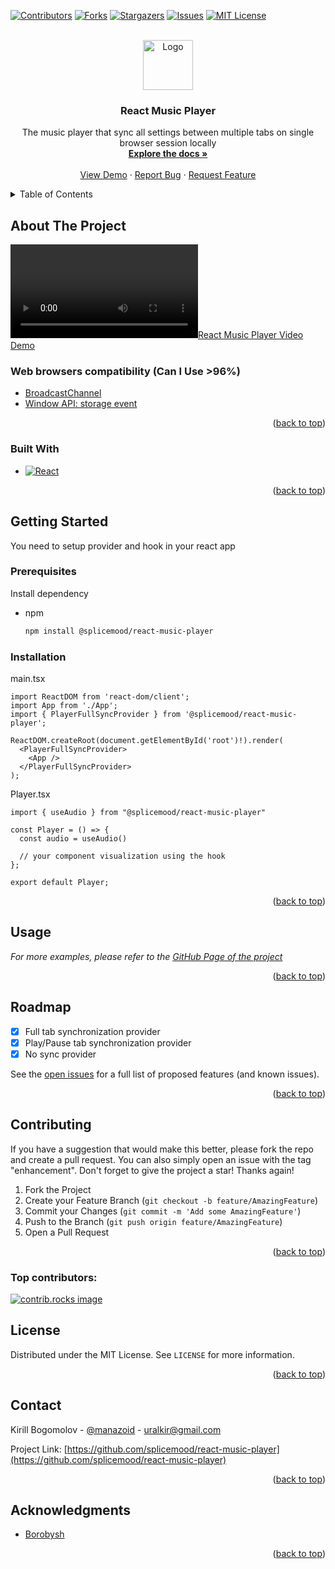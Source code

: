 <!-- Improved compatibility of back to top link: See: https://github.com/othneildrew/Best-README-Template/pull/73 -->
<a id="readme-top"></a>
<!--
*** Thanks for checking out the Best-README-Template. If you have a suggestion
*** that would make this better, please fork the repo and create a pull request
*** or simply open an issue with the tag "enhancement".
*** Don't forget to give the project a star!
*** Thanks again! Now go create something AMAZING! :D
-->



<!-- PROJECT SHIELDS -->
<!--
*** I'm using markdown "reference style" links for readability.
*** Reference links are enclosed in brackets [ ] instead of parentheses ( ).
*** See the bottom of this document for the declaration of the reference variables
*** for contributors-url, forks-url, etc. This is an optional, concise syntax you may use.
*** https://www.markdownguide.org/basic-syntax/#reference-style-links
-->
[![Contributors][contributors-shield]][contributors-url]
[![Forks][forks-shield]][forks-url]
[![Stargazers][stars-shield]][stars-url]
[![Issues][issues-shield]][issues-url]
[![MIT License][license-shield]][license-url]



<!-- PROJECT LOGO -->
<br />
<div align="center">
  <a href="https://github.com/splicemood/react-music-player">
    <img src="https://avatars.githubusercontent.com/u/190438716" alt="Logo" width="80" height="80">
  </a>

<h3 align="center">React Music Player</h3>

  <p align="center">
    The music player that sync all settings between multiple tabs on single browser session locally
    <br />
    <a href="https://github.com/splicemood/react-music-player"><strong>Explore the docs »</strong></a>
    <br />
    <br />
    <a href="https://github.com/splicemood/react-music-player">View Demo</a>
    ·
    <a href="https://github.com/splicemood/react-music-player/issues/new?labels=bug&template=bug-report---.md">Report Bug</a>
    ·
    <a href="https://github.com/splicemood/react-music-player/issues/new?labels=enhancement&template=feature-request---.md">Request Feature</a>
  </p>
</div>



<!-- TABLE OF CONTENTS -->
<details>
  <summary>Table of Contents</summary>
  <ol>
    <li>
      <a href="#about-the-project">About The Project</a>
      <ul>
        <li><a href="#built-with">Built With</a></li>
      </ul>
    </li>
    <li>
      <a href="#getting-started">Getting Started</a>
      <ul>
        <li><a href="#prerequisites">Prerequisites</a></li>
        <li><a href="#installation">Installation</a></li>
      </ul>
    </li>
    <li><a href="#usage">Usage</a></li>
    <li><a href="#roadmap">Roadmap</a></li>
    <li><a href="#contributing">Contributing</a></li>
    <li><a href="#license">License</a></li>
    <li><a href="#contact">Contact</a></li>
    <li><a href="#acknowledgments">Acknowledgments</a></li>
  </ol>
</details>



<!-- ABOUT THE PROJECT -->
## About The Project

[![React Music Player Video Demo][product-videodemo]](https://splicemood.github.io/react-music-player/)

### Web browsers compatibility (Can I Use >96%)

- [BroadcastChannel](https://caniuse.com/broadcastchannel)
- [Window API: storage event](https://caniuse.com/mdn-api_window_storage_event)

<p align="right">(<a href="#readme-top">back to top</a>)</p>



### Built With

* [![React][React.js]][React-url]

<p align="right">(<a href="#readme-top">back to top</a>)</p>



<!-- GETTING STARTED -->
## Getting Started

You need to setup provider and hook in your react app

### Prerequisites

Install dependency

* npm
  ```sh
  npm install @splicemood/react-music-player
  ```

### Installation

main.tsx

```tsx
import ReactDOM from 'react-dom/client';
import App from './App';
import { PlayerFullSyncProvider } from '@splicemood/react-music-player';

ReactDOM.createRoot(document.getElementById('root')!).render(
  <PlayerFullSyncProvider>
    <App />
  </PlayerFullSyncProvider>
);
```

Player.tsx

```tsx
import { useAudio } from "@splicemood/react-music-player"

const Player = () => {
  const audio = useAudio()
  
  // your component visualization using the hook
};

export default Player;
```

<p align="right">(<a href="#readme-top">back to top</a>)</p>



<!-- USAGE EXAMPLES -->
## Usage

_For more examples, please refer to the [GitHub Page of the project](https://splicemood.github.io/react-music-player/)_

<p align="right">(<a href="#readme-top">back to top</a>)</p>



<!-- ROADMAP -->
## Roadmap

- [x] Full tab synchronization provider
- [x] Play/Pause tab synchronization provider
- [x] No sync provider

See the [open issues](https://github.com/splicemood/react-music-player/issues) for a full list of proposed features (and known issues).

<p align="right">(<a href="#readme-top">back to top</a>)</p>



<!-- CONTRIBUTING -->
## Contributing

If you have a suggestion that would make this better, please fork the repo and create a pull request. You can also simply open an issue with the tag "enhancement".
Don't forget to give the project a star! Thanks again!

1. Fork the Project
2. Create your Feature Branch (`git checkout -b feature/AmazingFeature`)
3. Commit your Changes (`git commit -m 'Add some AmazingFeature'`)
4. Push to the Branch (`git push origin feature/AmazingFeature`)
5. Open a Pull Request

<p align="right">(<a href="#readme-top">back to top</a>)</p>

### Top contributors:

<a href="https://github.com/splicemood/react-music-player/graphs/contributors">
  <img src="https://contrib.rocks/image?repo=splicemood/react-music-player" alt="contrib.rocks image" />
</a>



<!-- LICENSE -->
## License

Distributed under the MIT License. See `LICENSE` for more information.

<p align="right">(<a href="#readme-top">back to top</a>)</p>



<!-- CONTACT -->
## Contact

Kirill Bogomolov - [@manazoid](https://t.me/manazoid) - uralkir@gmail.com

Project Link: [https://github.com/splicemood/react-music-player](https://github.com/splicemood/react-music-player)

<p align="right">(<a href="#readme-top">back to top</a>)</p>



<!-- ACKNOWLEDGMENTS -->
## Acknowledgments

* [Borobysh](https://github.com/Boroboysh)

<p align="right">(<a href="#readme-top">back to top</a>)</p>



<!-- MARKDOWN LINKS & IMAGES -->
<!-- https://www.markdownguide.org/basic-syntax/#reference-style-links -->
[contributors-shield]: https://img.shields.io/github/contributors/splicemood/react-music-player.svg?style=for-the-badge
[contributors-url]: https://github.com/splicemood/react-music-player/graphs/contributors
[forks-shield]: https://img.shields.io/github/forks/splicemood/react-music-player.svg?style=for-the-badge
[forks-url]: https://github.com/splicemood/react-music-player/network/members
[stars-shield]: https://img.shields.io/github/stars/splicemood/react-music-player.svg?style=for-the-badge
[stars-url]: https://github.com/splicemood/react-music-player/stargazers
[issues-shield]: https://img.shields.io/github/issues/splicemood/react-music-player.svg?style=for-the-badge
[issues-url]: https://github.com/splicemood/react-music-player/issues
[license-shield]: https://img.shields.io/github/license/splicemood/react-music-player.svg?style=for-the-badge
[license-url]: https://github.com/splicemood/react-music-player/blob/main/LICENSE
[React.js]: https://img.shields.io/badge/React-20232A?style=for-the-badge&logo=react&logoColor=61DAFB
[React-url]: https://reactjs.org/
[product-videodemo]: https://raw.githubusercontent.com/splicemood/react-music-player/refs/heads/main/.demo/product.mp4
